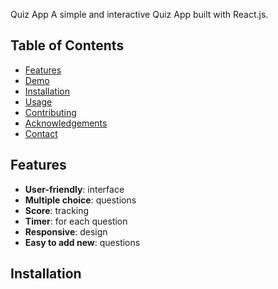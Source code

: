 Quiz App
A simple and interactive Quiz App built with React.js.
## Table of Contents
- [Features](#features)
- [Demo](#demo)
- [Installation](#installation)
- [Usage](#usage)
- [Contributing](#contributing)
- [Acknowledgements](#acknowledgements)
- [Contact](#contact)

## Features
- **User-friendly**: interface
- **Multiple choice**: questions
- **Score**: tracking
- **Timer**: for each question
- **Responsive**: design
- **Easy to add new**: questions

## Installation
